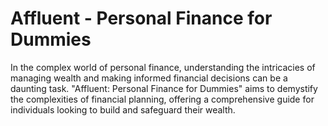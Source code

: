 # Affluent - Personal Finance for Dummies

In the complex world of personal finance, understanding the intricacies of managing wealth and making informed financial decisions can be a daunting task. "Affluent: Personal Finance for Dummies" aims to demystify the complexities of financial planning, offering a comprehensive guide for individuals looking to build and safeguard their wealth.
